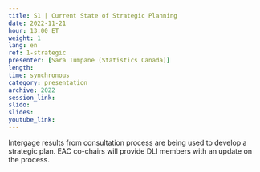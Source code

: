 ```yaml
---
title: S1 | Current State of Strategic Planning
date: 2022-11-21
hour: 13:00 ET
weight: 1
lang: en
ref: 1-strategic
presenter: [Sara Tumpane (Statistics Canada)]
length:
time: synchronous
category: presentation
archive: 2022
session_link:
slido:
slides:
youtube_link:
---
```

Intergage results from consultation process are being used to develop a strategic plan. EAC co-chairs will provide DLI members with an update on the process. <!--more-->
